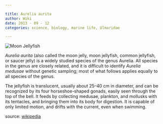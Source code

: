 ```yaml
---

title: Aurelia aurita
author: Wiki 
date: 2013 - 09 - 12
categories: science, biology, marine life, Ulmaridae

---
```


![Moon Jellyfish](http://upload.wikimedia.org/wikipedia/commons/thumb/2/20/Cnidaria_Luc_Viatour.jpg/800px-Cnidaria_Luc_Viatour.jpg)


*Aurelia aurita* (also called the moon jelly, moon jellyfish, common jellyfish, or saucer jelly) is a widely studied species of the genus Aurelia. All species in the genus are closely related, and it is difficult to identify *Aurelia medusae* without genetic sampling; most of what follows applies equally to all species of the genus.


The jellyfish is translucent, usually about 25–40 cm in diameter, and can be recognized by its four horseshoe-shaped gonads, easily seen through the top of the bell. It feeds by collecting medusae, plankton, and mollusks with its tentacles, and bringing them into its body for digestion. It is capable of only limited motion, and drifts with the current, even when swimming.

source: [wikipedia](http://en.wikipedia.org/wiki/Aurelia_aurita)
